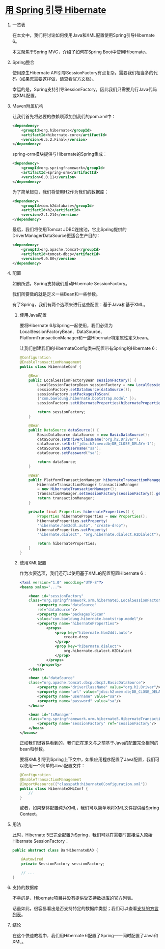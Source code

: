 # [用 Spring 引导 Hibernate](https://www.baeldung.com/spring-boot-hibernate)

1. 一览表

    在本文中，我们将讨论如何使用Java和XML配置使用Spring引导Hibernate 6。

    本文聚焦于Spring MVC，介绍了如何在Spring Boot中使用Hibernate。

2. Spring整合

    使用原生Hibernate API引导SessionFactory有点复杂，需要我们相当多的代码（如果您需要这样做，请查看[官方文档](https://docs.jboss.org/hibernate/orm/6.1/userguide/html_single/Hibernate_User_Guide.html)）。

    幸运的是，Spring支持引导SessionFactory，因此我们只需要几行Java代码或XML配置。

3. Maven附属机构

    让我们首先将必要的依赖项添加到我们的pom.xml中：

    ```xml
    <dependency>
        <groupId>org.hibernate</groupId>
        <artifactId>hibernate-core</artifactId>
        <version>6.5.2.Final</version>
    </dependency>
    ```

    spring-orm模块提供与Hibernate的Spring集成：

    ```xml
    <dependency>
        <groupId>org.springframework</groupId>
        <artifactId>spring-orm</artifactId>
        <version>6.0.11</version>
    </dependency>
    ```

    为了简单起见，我们将使用H2作为我们的数据库：

    ```xml
    <dependency>
        <groupId>com.h2database</groupId>
        <artifactId>h2</artifactId>
        <version>2.1.214</version>
    </dependency>
    ```

    最后，我们将使用Tomcat JDBC连接池，它比Spring提供的DriverManagerDataSource更适合生产目的：

    ```xml
    <dependency>
        <groupId>org.apache.tomcat</groupId>
        <artifactId>tomcat-dbcp</artifactId>
        <version>9.0.80</version>
    </dependency>
    ```

4. 配置

    如前所述，Spring支持我们启动Hibernate SessionFactory。

    我们所要做的就是定义一些Bean和一些参数。

    有了Spring，我们有两个选项来进行这些配置：基于Java和基于XML。

    1. 使用Java配置

        要将Hibernate 6与Spring一起使用，我们必须为LocalSessionFactoryBean、DataSource、PlatformTransactionManager和一些Hibernate特定属性定义bean。

        让我们创建我们的HibernateConfig类来配置带有Spring的Hibernate 6：

        ```java
        @Configuration
        @EnableTransactionManagement
        public class HibernateConf {

            @Bean
            public LocalSessionFactoryBean sessionFactory() {
                LocalSessionFactoryBean sessionFactory = new LocalSessionFactoryBean();
                sessionFactory.setDataSource(dataSource());
                sessionFactory.setPackagesToScan(
                {"com.baeldung.hibernate.bootstrap.model" });
                sessionFactory.setHibernateProperties(hibernateProperties());

                return sessionFactory;
            }

            @Bean
            public DataSource dataSource() {
                BasicDataSource dataSource = new BasicDataSource();
                dataSource.setDriverClassName("org.h2.Driver");
                dataSource.setUrl("jdbc:h2:mem:db;DB_CLOSE_DELAY=-1");
                dataSource.setUsername("sa");
                dataSource.setPassword("sa");

                return dataSource;
            }

            @Bean
            public PlatformTransactionManager hibernateTransactionManager() {
                HibernateTransactionManager transactionManager
                = new HibernateTransactionManager();
                transactionManager.setSessionFactory(sessionFactory().getObject());
                return transactionManager;
            }

            private final Properties hibernateProperties() {
                Properties hibernateProperties = new Properties();
                hibernateProperties.setProperty(
                "hibernate.hbm2ddl.auto", "create-drop");
                hibernateProperties.setProperty(
                "hibernate.dialect", "org.hibernate.dialect.H2Dialect");

                return hibernateProperties;
            }
        }
        ```

    2. 使用XML配置

        作为次要选项，我们还可以使用基于XML的配置配置Hibernate 6：

        ```xml
        <?xml version="1.0" encoding="UTF-8"?>
        <beans xmlns="...">

            <bean id="sessionFactory" 
            class="org.springframework.orm.hibernate5.LocalSessionFactoryBean">
                <property name="dataSource" 
                ref="dataSource"/>
                <property name="packagesToScan" 
                value="com.baeldung.hibernate.bootstrap.model"/>
                <property name="hibernateProperties">
                    <props>
                        <prop key="hibernate.hbm2ddl.auto">
                            create-drop
                        </prop>
                        <prop key="hibernate.dialect">
                            org.hibernate.dialect.H2Dialect
                        </prop>
                    </props>
                </property>
            </bean>

            <bean id="dataSource" 
            class="org.apache.tomcat.dbcp.dbcp2.BasicDataSource">
                <property name="driverClassName" value="org.h2.Driver"/>
                <property name="url" value="jdbc:h2:mem:db;DB_CLOSE_DELAY=-1"/>
                <property name="username" value="sa"/>
                <property name="password" value="sa"/>
            </bean>

            <bean id="txManager" 
            class="org.springframework.orm.hibernate5.HibernateTransactionManager">
                <property name="sessionFactory" ref="sessionFactory"/>
            </bean>
        </beans>
        ```

        正如我们很容易看到的，我们正在定义与之前基于Java的配置完全相同的bean和参数。

        要将XML引导到Spring上下文中，如果应用程序配置了Java配置，我们可以使用一个简单的Java配置文件：

        ```java
        @Configuration
        @EnableTransactionManagement
        @ImportResource({"classpath:hibernate6Configuration.xml"})
        public class HibernateXMLConf {
            //
        }
        ```

        或者，如果整体配置纯为XML，我们可以简单地将XML文件提供给Spring Context。

5. 用法

    此时，Hibernate 5已完全配置为Spring，我们可以在需要时直接注入原始Hibernate SessionFactory：

    ```java
    public abstract class BarHibernateDAO {

        @Autowired
        private SessionFactory sessionFactory;

        // ...
    }
    ```

6. 支持的数据库

    不幸的是，Hibernate项目并没有提供受支持数据库的官方列表。

    话虽如此，很容易看出是否支持特定的数据库类型；我们可以查看[支持的方言列表](https://docs.jboss.org/hibernate/orm/6.1/userguide/html_single/Hibernate_User_Guide.html#database)。

7. 结论

    在这个快速教程中，我们用Hibernate 6配置了Spring——同时配置了Java和XML。

